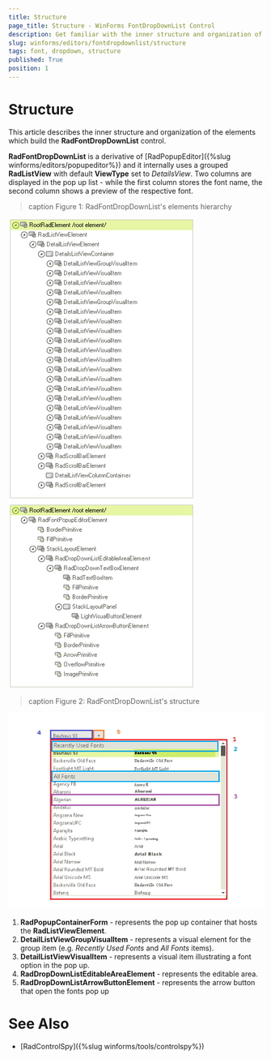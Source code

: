 ```yaml
---
title: Structure
page_title: Structure - WinForms FontDropDownList Control
description: Get familiar with the inner structure and organization of the elements which build the WinForms FontDropDownList control. 
slug: winforms/editors/fontdropdownlist/structure
tags: font, dropdown, structure
published: True
position: 1
---
```


# Structure

This article describes the inner structure and organization of the elements which build the **RadFontDropDownList** control. 

**RadFontDropDownList** is a derivative of [RadPopupEditor]({%slug winforms/editors/popupeditor%}) and it internally uses a grouped **RadListView** with default **ViewType** set to *DetailsView*. Two columns are displayed in the pop up list - while the first column stores the font name, the second column shows a preview of the respective font.
        
>caption Figure 1: RadFontDropDownList's elements hierarchy

![editors-fontdropdownlist-structure 001](images/editors-fontdropdownlist-structure001.png)![editors-fontdropdownlist-structure 003](images/editors-fontdropdownlist-structure003.png)

>caption Figure 2: RadFontDropDownList's structure

![editors-fontdropdownlist-structure 002](images/editors-fontdropdownlist-structure002.png)

1. **RadPopupContainerForm** - represents the pop up container that hosts the **RadListViewElement**.
2. **DetailListViewGroupVisualItem** - represents a visual element for the group item (e.g. *Recently Used Fonts* and *All Fonts* items).  
3. **DetailListViewVisualItem** - represents a visual item illustrating a font option in the pop up.
4. **RadDropDownListEditableAreaElement** - represents the editable area.
5. **RadDropDownListArrowButtonElement** - represents the arrow button that open the fonts pop up 


# See Also

* [RadControlSpy]({%slug winforms/tools/controlspy%})
            

